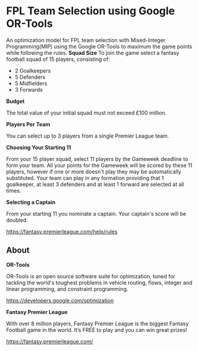 # FPL Team Selection using Google OR-Tools 
An optimization model for FPL team selection with Mixed-Integer Programming(MIP) using the Google OR-Tools to maximum the game points while following the rules.
**Squad Size**
To join the game select a fantasy football squad of 15 players, consisting of:
- 2 Goalkeepers
- 5 Defenders
- 5 Midfielders
- 3 Forwards

**Budget**

The total value of your initial squad must not exceed £100 million.

**Players Per Team**

You can select up to 3 players from a single Premier League team.

**Choosing Your Starting 11**

From your 15 player squad, select 11 players by the Gameweek deadline to form your team.
All your points for the Gameweek will be scored by these 11 players, however if one or more doesn't play they may be automatically substituted.
Your team can play in any formation providing that 1 goalkeeper, at least 3 defenders and at least 1 forward are selected at all times.

**Selecting a Captain**

From your starting 11 you nominate a captain. Your captain's score will be doubled.

https://fantasy.premierleague.com/help/rules

## About
**OR-Tools**

OR-Tools is an open source software suite for optimization, tuned for tackling the world's toughest problems in vehicle routing, flows, integer and linear programming, and constraint programming.

https://developers.google.com/optimization

**Fantasy Premier League**

With over 8 million players, Fantasy Premier League is the biggest Fantasy Football game in the world. It’s FREE to play and you can win great prizes!

https://fantasy.premierleague.com/
